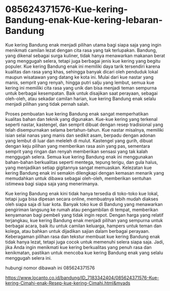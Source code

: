 # 085624371576-Kue-kering-Bandung-enak-Kue-kering-lebaran-Bandung

Kue kering Bandung enak menjadi pilihan utama bagi siapa saja yang ingin menikmati camilan lezat dengan cita rasa yang tak terlupakan. Bandung, yang dikenal sebagai surga kuliner, tidak hanya menawarkan makanan berat yang menggugah selera, tetapi juga berbagai jenis kue kering yang begitu populer. Kue kering Bandung enak ini memiliki daya tarik tersendiri karena kualitas dan rasa yang khas, sehingga banyak dicari oleh penduduk lokal maupun wisatawan yang datang ke kota ini. Mulai dari kue nastar yang manis, semprit yang renyah, hingga putri salju yang lembut, semua kue kering ini memiliki cita rasa yang unik dan bisa menjadi teman sempurna untuk berbagai kesempatan. Baik untuk disajikan saat perayaan, sebagai oleh-oleh, atau sekadar camilan harian, kue kering Bandung enak selalu menjadi pilihan yang tidak pernah salah.

Proses pembuatan kue kering Bandung enak sangat memperhatikan kualitas bahan dan teknik yang digunakan. Kue-kue kering yang terkenal seperti nastar, kastengel, dan semprit dibuat dengan resep tradisional yang telah disempurnakan selama bertahun-tahun. Kue nastar misalnya, memiliki isian selai nanas yang manis dan sedikit asam, berpadu dengan adonan yang lembut di luar dan meleleh di mulut. Kastengel yang gurih, dibuat dengan keju pilihan yang memberikan rasa asin yang pas, sementara semprit yang ringan dan renyah memberikan sensasi yang tak kalah menggugah selera. Semua kue kering Bandung enak ini menggunakan bahan-bahan berkualitas seperti mentega, tepung terigu, dan gula halus, yang menjadikan setiap gigitannya sangat memuaskan. Kelezatan kue kering Bandung enak ini semakin dilengkapi dengan kemasan menarik yang memudahkan untuk dibawa sebagai oleh-oleh, memberikan sentuhan istimewa bagi siapa saja yang menerimanya.

Kue kering Bandung enak kini tidak hanya tersedia di toko-toko kue lokal, tetapi juga bisa dipesan secara online, membuatnya lebih mudah diakses oleh siapa saja di luar kota. Banyak toko kue di Bandung yang menawarkan pengiriman langsung ke rumah atau pengambilan di tempat, memberikan kenyamanan bagi pembeli yang tidak ingin repot. Dengan harga yang relatif terjangkau, kue kering Bandung enak menjadi pilihan yang sempurna untuk berbagai acara, baik itu untuk camilan keluarga, hampers untuk teman dan kolega, atau bahkan untuk dijadikan sajian dalam berbagai perayaan. Keberagaman pilihan rasa dan tekstur membuat kue kering Bandung enak tidak hanya lezat, tetapi juga cocok untuk memenuhi selera siapa saja. Jadi, jika Anda ingin menikmati kue kering berkualitas yang penuh rasa dan kenikmatan, pastikan untuk mencoba kue kering Bandung enak yang selalu menggugah selera ini.

hubungi nomor dibawah ini
085624371576

https://www.locanto.co.id/bandung/ID_7183342404/085624371576-Kue-kering-Cimahi-enak-Resep-kue-kering-Cimahi.html&myads
